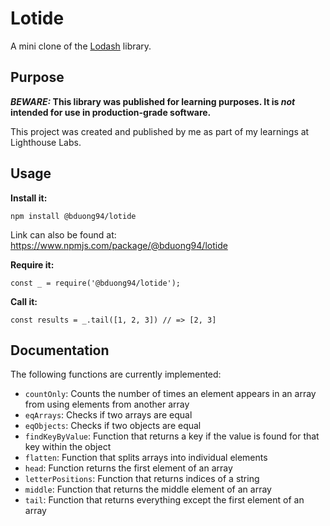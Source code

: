 # Lotide

A mini clone of the [Lodash](https://lodash.com) library.

## Purpose

**_BEWARE:_ This library was published for learning purposes. It is _not_ intended for use in production-grade software.**

This project was created and published by me as part of my learnings at Lighthouse Labs. 

## Usage

**Install it:**

`npm install @bduong94/lotide`

Link can also be found at: https://www.npmjs.com/package/@bduong94/lotide

**Require it:**

`const _ = require('@bduong94/lotide');`

**Call it:**

`const results = _.tail([1, 2, 3]) // => [2, 3]`

## Documentation

The following functions are currently implemented:

* `countOnly`: Counts the number of times an element appears in an array from using elements from another array
* `eqArrays`: Checks if two arrays are equal
* `eqObjects`: Checks if two objects are equal
* `findKeyByValue`: Function that returns a key if the value is found for that key within the object
* `flatten`: Function that splits arrays into individual elements
* `head`: Function returns the first element of an array
* `letterPositions`: Function that returns indices of a string
* `middle`: Function that returns the middle element of an array
* `tail`: Function that returns everything except the first element of an array